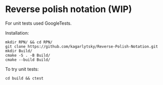 # Reverse polish notation (WIP)
For unit tests used GoogleTests.

Installation:
```
mkdir RPN/ && cd RPN/
git clone https://github.com/kagarlytsky/Reverse-Polish-Notation.git
mkdir Build/
cmake -S . -B Build/
cmake --build Build/
```
To try unit tests:
```
cd build && ctest
```
